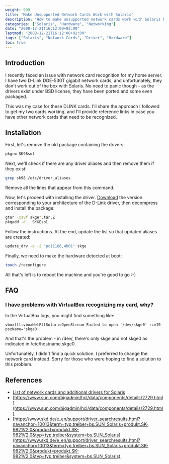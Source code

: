 ```yaml
---
weight: 999
title: "Make Unsupported Network Cards Work with Solaris"
description: "How to make unsupported network cards work with Solaris by installing additional drivers"
categories: ["Solaris", "Hardware", "Networking"]
date: "2008-12-21T16:12:00+02:00"
lastmod: "2008-12-21T16:12:00+02:00"
tags: ["Solaris", "Network Cards", "Driver", "Hardware"]
toc: true
---
```


## Introduction

I recently faced an issue with network card recognition for my home server. I have two D-Link DGE-530T gigabit network cards, and unfortunately, they don't work out of the box with Solaris. No need to panic though - as the drivers exist under BSD license, they have been ported and some even packaged.

This was my case for these DLINK cards. I'll share the approach I followed to get my two cards working, and I'll provide reference links in case you have other network cards that need to be recognized.

## Installation

First, let's remove the old package containing the drivers:

```bash
pkgrm SK98sol
```

Next, we'll check if there are any driver aliases and then remove them if they exist:

```bash
grep sk98 /etc/driver_aliases
```

Remove all the lines that appear from this command.

Now, let's proceed with installing the driver. [Download](https://www.skd.de/e_en/support/driver_searchresults.html?navanchor=10013&term=typ.treiber+bs.SUN_Solaris+produkt.SK-9821V2.0&produkt=produkt.SK-9821V2.0&typ=typ.treiber&system=bs.SUN_Solaris) the version corresponding to your architecture of the D-Link driver, then decompress and install the package:

```bash
gtar -xzvf skge*.tar.Z
pkgadd -d . SKGEsol
```

Follow the instructions. At the end, update the list so that updated aliases are created:

```bash
update_drv -a -i "pci1186,4b01" skge
```

Finally, we need to make the hardware detected at boot:

```bash
touch /reconfigure
```

All that's left is to reboot the machine and you're good to go :-)

## FAQ

### I have problems with VirtualBox recognizing my card, why?

In the VirtualBox logs, you might find something like:

```
vboxflt:vboxNetFltSolarisOpenStream Failed to open '/dev/skge0' rc=19 pszName='skge0'
```

And that's the problem - in /dev/, there's only skge and not skge0 as indicated in /etc/hostname.skge0.

Unfortunately, I didn't find a quick solution. I preferred to change the network card instead. Sorry for those who were hoping to find a solution to this problem.

## References

- [List of network cards and additional drivers for Solaris](https://homepage2.nifty.com/mrym3/taiyodo/eng/)
- [https://www.sun.com/bigadmin/hcl/data/components/details/2729.html](https://www.sun.com/bigadmin/hcl/data/components/details/2729.html)
- [https://www.skd.de/e_en/support/driver_searchresults.html?navanchor=10013&term=typ.treiber+bs.SUN_Solaris+produkt.SK-9821V2.0&produkt=produkt.SK-9821V2.0&typ=typ.treiber&system=bs.SUN_Solaris](https://www.skd.de/e_en/support/driver_searchresults.html?navanchor=10013&term=typ.treiber+bs.SUN_Solaris+produkt.SK-9821V2.0&produkt=produkt.SK-9821V2.0&typ=typ.treiber&system=bs.SUN_Solaris)
